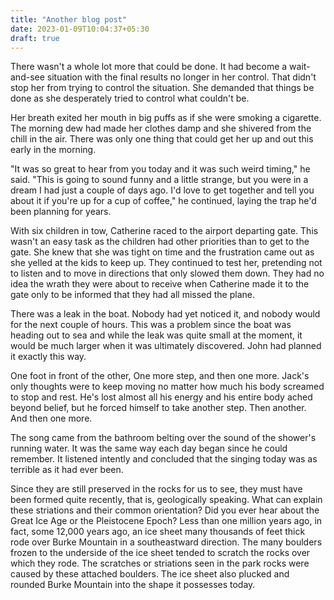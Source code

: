 ```yaml
---
title: "Another blog post"
date: 2023-01-09T10:04:37+05:30
draft: true
---
```


There wasn't a whole lot more that could be done. It had become a wait-and-see situation with the final results no longer in her control. That didn't stop her from trying to control the situation. She demanded that things be done as she desperately tried to control what couldn't be.

Her breath exited her mouth in big puffs as if she were smoking a cigarette. The morning dew had made her clothes damp and she shivered from the chill in the air. There was only one thing that could get her up and out this early in the morning.

"It was so great to hear from you today and it was such weird timing," he said. "This is going to sound funny and a little strange, but you were in a dream I had just a couple of days ago. I'd love to get together and tell you about it if you're up for a cup of coffee," he continued, laying the trap he'd been planning for years.

With six children in tow, Catherine raced to the airport departing gate. This wasn't an easy task as the children had other priorities than to get to the gate. She knew that she was tight on time and the frustration came out as she yelled at the kids to keep up. They continued to test her, pretending not to listen and to move in directions that only slowed them down. They had no idea the wrath they were about to receive when Catherine made it to the gate only to be informed that they had all missed the plane.

There was a leak in the boat. Nobody had yet noticed it, and nobody would for the next couple of hours. This was a problem since the boat was heading out to sea and while the leak was quite small at the moment, it would be much larger when it was ultimately discovered. John had planned it exactly this way.

One foot in front of the other, One more step, and then one more. Jack's only thoughts were to keep moving no matter how much his body screamed to stop and rest. He's lost almost all his energy and his entire body ached beyond belief, but he forced himself to take another step. Then another. And then one more.

The song came from the bathroom belting over the sound of the shower's running water. It was the same way each day began since he could remember. It listened intently and concluded that the singing today was as terrible as it had ever been.

Since they are still preserved in the rocks for us to see, they must have been formed quite recently, that is, geologically speaking. What can explain these striations and their common orientation? Did you ever hear about the Great Ice Age or the Pleistocene Epoch? Less than one million years ago, in fact, some 12,000 years ago, an ice sheet many thousands of feet thick rode over Burke Mountain in a southeastward direction. The many boulders frozen to the underside of the ice sheet tended to scratch the rocks over which they rode. The scratches or striations seen in the park rocks were caused by these attached boulders. The ice sheet also plucked and rounded Burke Mountain into the shape it possesses today.

